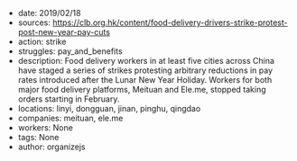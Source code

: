 - date: 2019/02/18
- sources: https://clb.org.hk/content/food-delivery-drivers-strike-protest-post-new-year-pay-cuts
- action: strike
- struggles: pay_and_benefits
- description: Food delivery workers in at least five cities across China have staged a series of strikes protesting arbitrary reductions in pay rates introduced after the Lunar New Year Holiday. Workers for both major food delivery platforms, Meituan and Ele.me, stopped taking orders starting in February.
- locations: linyi, dongguan, jinan, pinghu, qingdao
- companies: meituan, ele.me
- workers: None
- tags: None
- author: organizejs
